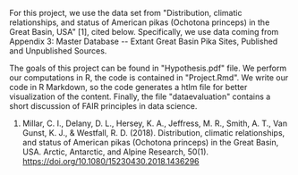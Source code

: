For this project, we use the data set from "Distribution, climatic relationships, and status of American pikas (Ochotona princeps) in the Great Basin, USA" [1], cited below. Specifically, we use data coming from Appendix 3: Master Database -- Extant Great Basin Pika Sites, Published and Unpublished Sources.

The goals of this project can be found in "Hypothesis.pdf" file. We perform our computations in R, the code is contained in "Project.Rmd". We write our code in R Markdown, so the code generates a htlm file for better visualization of the content. Finally, the file "dataevaluation" contains a short discussion of FAIR principles in data science.


1. Millar, C. I., Delany, D. L., Hersey, K. A., Jeffress, M. R., Smith, A. T., Van Gunst, K. J., & Westfall, R. D. (2018). Distribution, climatic relationships, and status of American pikas (Ochotona princeps) in the Great Basin, USA. Arctic, Antarctic, and Alpine Research, 50(1). https://doi.org/10.1080/15230430.2018.1436296

